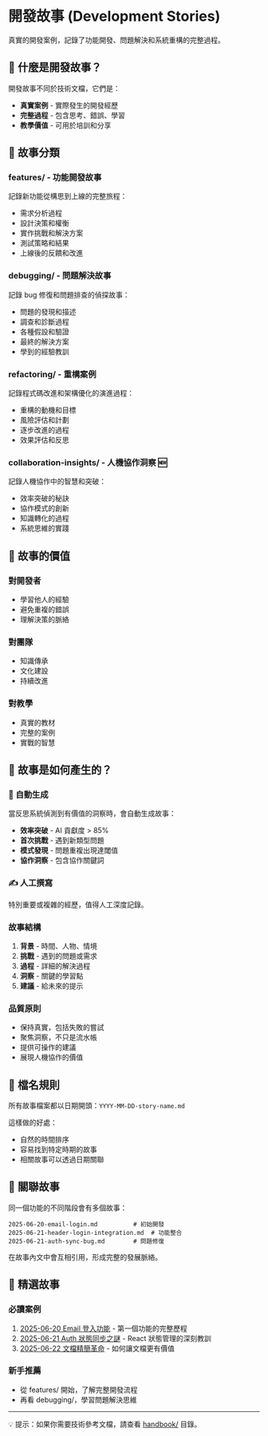 # 開發故事 (Development Stories)

真實的開發案例，記錄了功能開發、問題解決和系統重構的完整過程。

## 📖 什麼是開發故事？

開發故事不同於技術文檔，它們是：
- **真實案例** - 實際發生的開發經歷
- **完整過程** - 包含思考、錯誤、學習
- **教學價值** - 可用於培訓和分享

## 📁 故事分類

### features/ - 功能開發故事
記錄新功能從構思到上線的完整旅程：
- 需求分析過程
- 設計決策和權衡
- 實作挑戰和解決方案
- 測試策略和結果
- 上線後的反饋和改進

### debugging/ - 問題解決故事
記錄 bug 修復和問題排查的偵探故事：
- 問題的發現和描述
- 調查和診斷過程
- 各種假設和驗證
- 最終的解決方案
- 學到的經驗教訓

### refactoring/ - 重構案例
記錄程式碼改進和架構優化的演進過程：
- 重構的動機和目標
- 風險評估和計劃
- 逐步改進的過程
- 效果評估和反思

### collaboration-insights/ - 人機協作洞察 🆕
記錄人機協作中的智慧和突破：
- 效率突破的秘訣
- 協作模式的創新
- 知識轉化的過程
- 系統思維的實踐

## 🎯 故事的價值

### 對開發者
- 學習他人的經驗
- 避免重複的錯誤
- 理解決策的脈絡

### 對團隊
- 知識傳承
- 文化建設
- 持續改進

### 對教學
- 真實的教材
- 完整的案例
- 實戰的智慧

## 📝 故事是如何產生的？

### 🤖 自動生成
當反思系統偵測到有價值的洞察時，會自動生成故事：
- **效率突破** - AI 貢獻度 > 85%
- **首次挑戰** - 遇到新類型問題
- **模式發現** - 問題重複出現達閾值
- **協作洞察** - 包含協作關鍵詞

### ✍️ 人工撰寫
特別重要或複雜的經歷，值得人工深度記錄。

### 故事結構
1. **背景** - 時間、人物、情境
2. **挑戰** - 遇到的問題或需求
3. **過程** - 詳細的解決過程
4. **洞察** - 關鍵的學習點
5. **建議** - 給未來的提示

### 品質原則
- 保持真實，包括失敗的嘗試
- 聚焦洞察，不只是流水帳
- 提供可操作的建議
- 展現人機協作的價值

## 📅 檔名規則

所有故事檔案都以日期開頭：`YYYY-MM-DD-story-name.md`

這樣做的好處：
- 自然的時間排序
- 容易找到特定時期的故事
- 相關故事可以透過日期關聯

## 🔗 關聯故事

同一個功能的不同階段會有多個故事：
```
2025-06-20-email-login.md          # 初始開發
2025-06-21-header-login-integration.md  # 功能整合
2025-06-21-auth-sync-bug.md        # 問題修復
```

在故事內文中會互相引用，形成完整的發展脈絡。

## 🌟 精選故事

### 必讀案例
1. [2025-06-20 Email 登入功能](features/2025-06-20-email-login.md) - 第一個功能的完整歷程
2. [2025-06-21 Auth 狀態同步之謎](debugging/2025-06-21-auth-sync-bug.md) - React 狀態管理的深刻教訓
3. [2025-06-22 文檔精簡革命](refactoring/2025-06-22-documentation-yaml.md) - 如何讓文檔更有價值

### 新手推薦
- 從 features/ 開始，了解完整開發流程
- 再看 debugging/，學習問題解決思維

---

💡 提示：如果你需要技術參考文檔，請查看 [handbook/](../handbook/) 目錄。